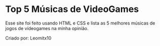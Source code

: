 # Top 5 Músicas de VideoGames

  Esse site foi feito usando HTML e CSS e lista as 5 melhores músicas de jogos de vídeogames na minha opinião.
  
  Criado por: Leomitx10
